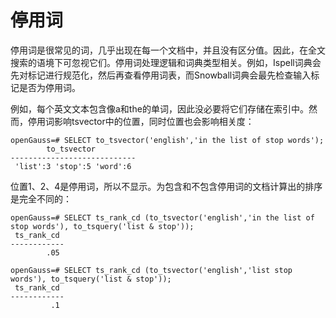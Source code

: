 # 停用词<a name="ZH-CN_TOPIC_0289900996"></a>

停用词是很常见的词，几乎出现在每一个文档中，并且没有区分值。因此，在全文搜索的语境下可忽视它们。停用词处理逻辑和词典类型相关。例如，Ispell词典会先对标记进行规范化，然后再查看停用词表，而Snowball词典会最先检查输入标记是否为停用词。

例如，每个英文文本包含像a和the的单词，因此没必要将它们存储在索引中。然而，停用词影响tsvector中的位置，同时位置也会影响相关度：

```
openGauss=# SELECT to_tsvector('english','in the list of stop words');
        to_tsvector
----------------------------
 'list':3 'stop':5 'word':6
```

位置1、2、4是停用词，所以不显示。为包含和不包含停用词的文档计算出的排序是完全不同的：

```
openGauss=# SELECT ts_rank_cd (to_tsvector('english','in the list of stop words'), to_tsquery('list & stop'));
 ts_rank_cd
------------
        .05

openGauss=# SELECT ts_rank_cd (to_tsvector('english','list stop words'), to_tsquery('list & stop'));
 ts_rank_cd
------------
         .1
```
